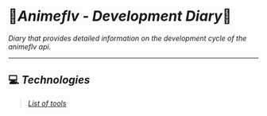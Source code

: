 # 🎉*Animeflv - Development Diary*🎉
*Diary that provides detailed information on the development cycle of the animeflv api.*

---

## ‎‍💻 *Technologies*
> *[List of tools](./files/technologies.md)*
